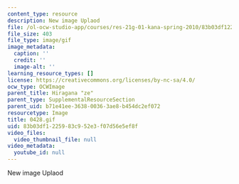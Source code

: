 ```yaml
---
content_type: resource
description: New image Uplaod
file: /ol-ocw-studio-app/courses/res-21g-01-kana-spring-2010/83b03df1225983c952e3f07d56e5ef8f_0428.gif
file_size: 403
file_type: image/gif
image_metadata:
  caption: ''
  credit: ''
  image-alt: ''
learning_resource_types: []
license: https://creativecommons.org/licenses/by-nc-sa/4.0/
ocw_type: OCWImage
parent_title: Hiragana "ze"
parent_type: SupplementalResourceSection
parent_uid: b71e41ee-3638-0036-3ae8-b454dc2ef072
resourcetype: Image
title: 0428.gif
uid: 83b03df1-2259-83c9-52e3-f07d56e5ef8f
video_files:
  video_thumbnail_file: null
video_metadata:
  youtube_id: null
---
```

New image Uplaod
